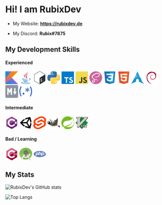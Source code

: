 # Hi! I am RubixDev

- My Website: **https://rubixdev.de**

- My Discord: **Rubix#7875**

## My Development Skills
#### Experienced
<p>
    <img alt="Kotlin" title="Kotlin" src="icons/kotlin.svg" width="40" height="40">
    <img alt="Java" title="Java" src="icons/java.svg" width="40" height="40">
    <img alt="Bash" title="Bash" src="icons/bash.svg" width="40" height="40">
    <img alt="Python" title="Python" src="icons/python.svg" width="40" height="40">
    <img alt="TypeScript" title="TypeScript" src="icons/typescript.svg" width="40" height="40">
    <img alt="JavaScript" title="JavaScript" src="icons/javascript.svg" width="40" height="40">
    <img alt="SCSS" title="SCSS" src="icons/scss.svg" width="40" height="40">
    <img alt="CSS" title="CSS" src="icons/css.svg" width="40" height="40">
    <img alt="HTML" title="HTML" src="icons/html.svg" width="40" height="40">
    <img alt="Arch Linux" title="Arch Linux" src="icons/arch.svg" width="40" height="40">
    <img alt="Debian Linux" title="Debian Linux" src="icons/debian.svg" width="40" height="40">
    <img alt="Markdown" title="Markdown" src="icons/markdown.svg" width="40" height="40">
    <img alt="Regular Expressions" title="Regular Expressions" src="icons/regex.svg" width="40" height="40">
</p>

#### Intermediate
<p>
    <img alt="C#" title="C#" src="icons/csharp.svg" width="40" height="40">
    <img alt="Unity" title="Unity" src="icons/unity.svg" width="40" height="40">
    <img alt="Svelte" title="Svelte" src="icons/svelte.svg" width="40" height="40">
    <img alt="GIMP" title="GIMP" src="icons/gimp.svg" width="40" height="40">
    <img alt="Spring" title="Spring" src="icons/spring.svg" width="40" height="40">
    <img alt="Vim" title="Vim" src="icons/vim.svg" width="40" height="40">
</p>

#### Bad / Learning
<p>
    <img alt="C++" title="C++" src="icons/cplusplus.svg" width="40" height="40">
    <img alt="Android Studio" title="Android Studio" src="icons/android-studio.svg" width="40" height="40">
    <img alt="PHP" title="PHP" src="icons/php.svg" width="40" height="40">
</p>

## My Stats
![RubixDev's GitHub stats](https://github-readme-stats.vercel.app/api?username=RubixDev&show_icons=true&theme=dracula&hide_rank=true)

![Top Langs](https://github-readme-stats.vercel.app/api/top-langs/?username=RubixDev&theme=dracula&langs_count=10&layout=compact)
